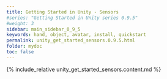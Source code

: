 ```yaml
---
title: Getting Started in Unity - Sensors
#series: "Getting Started in Unity series 0.9.5"
#weight: 3
sidebar: main_sidebar_0_9_5
keywords: hand, object, avatar, install, quickstart
permalink: unity_get_started_sensors.0.9.5.html
folder: mydoc
toc: false
---
```


{% include_relative unity_get_started_sensors.content.md %}
